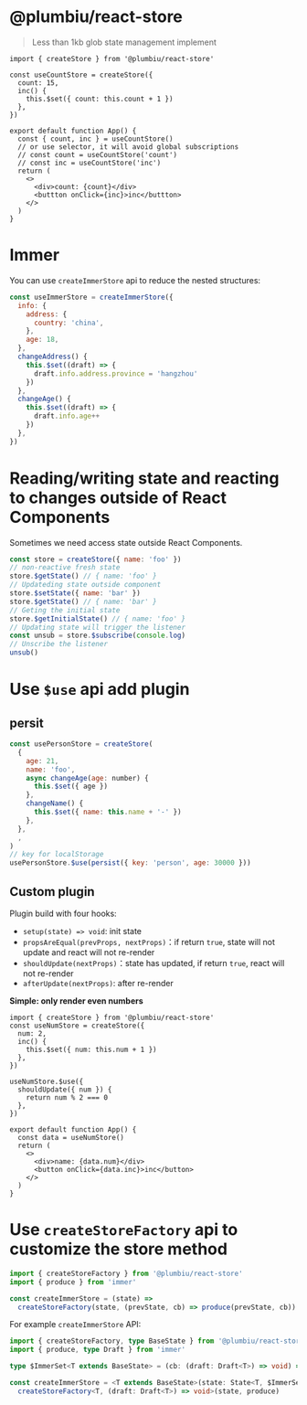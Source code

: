 # @plumbiu/react-store

> Less than 1kb glob state management implement

```tsx
import { createStore } from '@plumbiu/react-store'

const useCountStore = createStore({
  count: 15,
  inc() {
    this.$set({ count: this.count + 1 })
  },
})

export default function App() {
  const { count, inc } = useCountStore()
  // or use selector, it will avoid global subscriptions
  // const count = useCountStore('count')
  // const inc = useCountStore('inc')
  return (
    <>
      <div>count: {count}</div>
      <buttton onClick={inc}>inc</buttton>
    </>
  )
}
```

# Immer

You can use `createImmerStore` api to reduce the nested structures:

```jsx
const useImmerStore = createImmerStore({
  info: {
    address: {
      country: 'china',
    },
    age: 18,
  },
  changeAddress() {
    this.$set((draft) => {
      draft.info.address.province = 'hangzhou'
    })
  },
  changeAge() {
    this.$set((draft) => {
      draft.info.age++
    })
  },
})
```

# Reading/writing state and reacting to changes outside of React Components

Sometimes we need access state outside React Components.

```js
const store = createStore({ name: 'foo' })
// non-reactive fresh state
store.$getState() // { name: 'foo' }
// Updateding state outside component
store.$setState({ name: 'bar' })
store.$getState() // { name: 'bar' }
// Geting the initial state
store.$getInitialState() // { name: 'foo' }
// Updating state will trigger the listener
const unsub = store.$subscribe(console.log)
// Unscribe the listener
unsub()
```

# Use `$use` api add plugin

## persit

```js
const usePersonStore = createStore(
  {
    age: 21,
    name: 'foo',
    async changeAge(age: number) {
      this.$set({ age })
    },
    changeName() {
      this.$set({ name: this.name + '-' })
    },
  },
  ,
)
// key for localStorage
usePersonStore.$use(persist({ key: 'person', age: 30000 }))
```

## Custom plugin

Plugin build with four hooks:

- `setup(state) => void`: init state
- `propsAreEqual(prevProps, nextProps)`：if return `true`, state will not update and react will not re-render
- `shouldUpdate(nextProps)`：state has updated, if return `true`, react will not re-render
- `afterUpdate(nextProps)`: after re-render

**Simple: only render even numbers**

```tsx
import { createStore } from '@plumbiu/react-store'
const useNumStore = createStore({
  num: 2,
  inc() {
    this.$set({ num: this.num + 1 })
  },
})

useNumStore.$use({
  shouldUpdate({ num }) {
    return num % 2 === 0
  },
})

export default function App() {
  const data = useNumStore()
  return (
    <>
      <div>name: {data.num}</div>
      <button onClick={data.inc}>inc</button>
    </>
  )
}
```

# Use `createStoreFactory` api to customize the store method

```ts
import { createStoreFactory } from '@plumbiu/react-store'
import { produce } from 'immer'

const createImmerStore = (state) =>
  createStoreFactory(state, (prevState, cb) => produce(prevState, cb))
```

For example `createImmerStore` API:

```ts
import { createStoreFactory, type BaseState } from '@plumbiu/react-store'
import { produce, type Draft } from 'immer'

type $ImmerSet<T extends BaseState> = (cb: (draft: Draft<T>) => void) => void

const createImmerStore = <T extends BaseState>(state: State<T, $ImmerSet<T>>) =>
  createStoreFactory<T, (draft: Draft<T>) => void>(state, produce)
```

